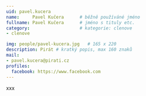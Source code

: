 ```yaml
---
uid: pavel.kucera
name:     Pavel Kučera  	# běžně používáné jméno
fullname: Pavel Kučera  	# jméno s tituly etc.
category:                   # kategorie: clenove
- clenove

img: people/pavel-kucera.jpg   # 165 x 220
description: Pirát # kratký popis, max 160 znaků
mail:
- pavel.kucera@pirati.cz
profiles:
  facebook: https://www.facebook.com
---
```


xxx
